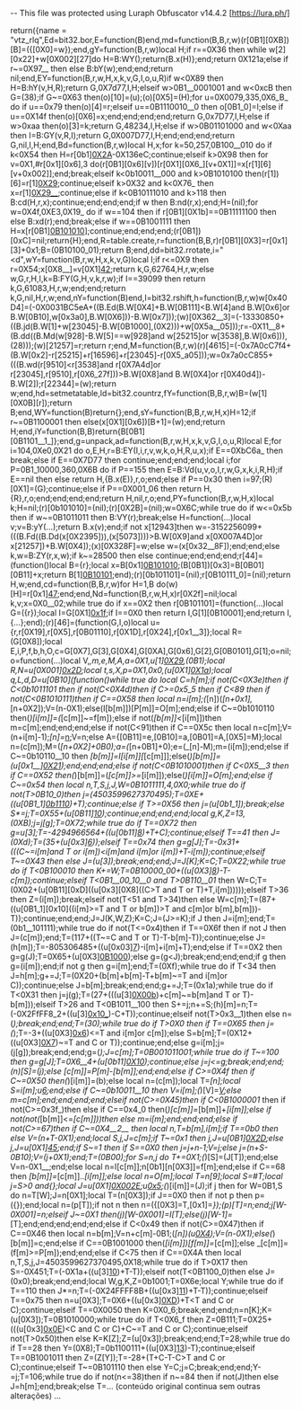 -- This file was protected using Luraph Obfuscator v14.4.2 [https://lura.ph/]

return({name = "vtz_rlq",Ed=bit32.bor,E=function(B)end,md=function(B,B,r,w)(r[0B1][0XB])[B]=({[0X0]=w});end,gY=function(B,r,w)local H;if r==0X36 then while w[2][0x22]+w[0X002][27]do H=B:WY();return{B.x(H)};end;return 0X121a;else if r~=0X97__ then else B:bY(w);end;end;return nil;end,EY=function(B,r,w,H,x,k,v,G,I,o,u,R)if w<0X89 then H=B:hY(v,H,R);return G,0X7d77,I,H;elseif w>0B1__0001001 and w<0xcB then G=(38);if G~=0X63 then(o)[10]=(u);(o)[0X5]=(H);for u=0X0079,335,0X6_B_ do if u==0x79 then(o)[4]=r;elseif u==0B1110010__0 then o[0B1_0]=I;else if u==0X14f then(o)[0X6]=x;end;end;end;end;return G,0x7D77,I,H;else if w>0xaa then(o)[3]=k;return G,48234,I,H;else if w>0B01101000 and w<0Xaa then I=B:GY(v,R,I);return G,0X007D77,I,H;end;end;end;return G,nil,I,H;end,Bd=function(B,r,w)local H,x;for k=50,257,0B100__010 do if k<0X54 then H=r[0b1][0X2A]()-0X136eC;continue;elseif k>0X98 then for v=0X1,#r[0x1][0x6],3 do(r[0B1][0x6][v])[r[0X1][0X6_][v+0X1]]=x[r[1][6][v+0x002]];end;break;elseif k<0b10011__000 and k>0B1010100 then(r[1])[6]=r[1][0X29](H*0X3);continue;elseif k>0X32 and k<0X76_ then x=r[1][0X29__](H);continue;else if k<0B10111010 and k>118 then B:cd(H,r,x);continue;end;end;end;if w then B:nd(r,x);end;H=(nil);for w=0X4f,0XE3,0X19_ do if w==104 then if r[0B1][0X1b]==0B11111100 then else B:xd(r);end;break;else if w==0B1001111 then H=x[r[0B1][0B101010]()];continue;end;end;end;(r[0B1])[0xC]=nil;return{H};end,R=table.create,r=function(B,B,r)r[0B1][0X3]=r[0x1][3]+0x1;B=(0B10100_01);return B;end,dd=bit32.rrotate,i="<d",wY=function(B,r,w,H,x,k,v,G)local I;if r<=0X9 then r=0X54;x[0X8__]=v[0X1][42]();return k,G,62764,H,r,w;else w,G,r,H,I,k=B:FY(G,H,v,k,r,w);if I==39099 then return k,G,61083,H,r,w;end;end;return k,G,nil,H,r,w;end,nY=function(B)end,I=bit32.rshift,h=function(B,r,w)w[0x40D4]=(-0X0031BC5eA+((B.Ed(B.W[0X4]+B.W[0B111]<B.W[4]and B.W[0x6]or B.W[0B10],w[0x3a0],B.W[0X6]))-B.W[0x7]));(w)[0X362__3]=(-13330850+((B.jd(B.W[1]+w[23045]-B.W[0B1000],(0X2)))+w[0X5a__05]));r=-0X11__8+(B.dd((B.Md(w[928]-B.W[5]==w[928]and w[25215]or w[3538],B.W[0x6])),(28)));(w)[21257]=r;return r;end,M=function(B,r,w)(r)[4615]=(-0x7A0cC7f4+(B.W[0x2]-r[25215]+r[16596]+r[23045]-r[0X5_a05]));w=0x7a0cC855+(((B.wd(r[9510]<r[3538]and r[0X7A4d]or r[23045],r[9510],r[0X6_27f]))>B.W[0X8]and B.W[0X4]or r[0X40d4])-B.W[2]);r[22344]=(w);return w;end,hd=setmetatable,ld=bit32.countrz,fY=function(B,B,r,w)B=(w[1][0X0B][r]);return B;end,WY=function(B)return{};end,sY=function(B,B,r,w,H,x)H=12;if r~=0B1100001 then else(x[0X1][0x6])[B+1]=(w);end;return H;end,iY=function(B,B)return{B[0B1][0B1101__1_]};end,g=unpack,ad=function(B,r,w,H,x,k,v,G,I,o,u,R)local E;for i=104,0Xe0,0X21 do o,E,H,r=B:EY(I,i,r,v,w,k,o,H,R,u,x);if E==0XbC6a_ then break;else if E==0X7D77 then continue;end;end;end;local i;for P=0B1_10000,360,0X6B do if P==155 then E=B:Vd(u,v,o,I,r,w,G,x,k,i,R,H);if E==nil then else return H,{B.x(E)},r,o;end;else if P==0x30 then i=97;(R)[0X1]=(G);continue;else if P==0X001_06 then return H,{R},r,o;end;end;end;end;return H,nil,r,o;end,PY=function(B,r,w,H,x)local k;H=nil;(r)[0b101010]=(nil);(r)[0X2B]=(nil);w=0X6C;while true do if w<=0x5b then if w~=0B1011011 then B:VY(r);break;else H=function(...)local v;v=B:yY(...);return B.x(v);end;if not x[12943]then w=-3152256099+(((B.Fd((B.Dd(x[0X2395])),(x[5073])))>B.W[0X9]and x[0X007A4D]or x[21257])+B.W[0X4]);(x)[0X328F]=w;else w=(x[0x32__8F]);end;end;else k,w=B:ZY(r,x,w);if k~=28500 then else continue;end;end;end;r[44]=(function()local B={r};local x=B[0x1][0B101010]();(B[0B1])[0x3]=B[0B01][0B11]+x;return B[1][0B10101](B[1][0X1c],B[1][0X3]-x,B[0X1][0b011]-1);end);(r)[0b101101]=(nil);r[0B10111_0]=(nil);return H,w;end,cd=function(B,B,r,w)for H=1,B do(w)[H]=r[0x1][47]();end;end,Nd=function(B,r,w,H,x)r[0X2f]=nil;local k,v;x=0X0__02;while true do if x==0X2 then r[0B101101]=(function(...)local G=({r});local I=G[0X1][0x1f]("#",...);if I==0X0 then return I,G[1][0B10001];end;return I,{...};end);(r)[46]=(function(G,I,o)local u={r,r[0X19],r[0X5],r[0B01110],r[0X1D],r[0X24],r[0x1__3]};local R=(G[0X8]);local E,i,P,f,b,h,O,c=G[0X7],G[3],G[0X4],G[0XA],G[0x6],G[2],G[0B0101],G[1];o=nil;o=function(...)local V,_,m,e,M,A,a=0X1,u[1][0X29](R),(0B1);local R,N=u[0X001][0x2D](...);local t,s,X,p=0X1,0x0,(u[0X1][0X1a]());local q,L,d,D=u[0B10](function()while true do local C=h[m];if not(C<0X3e)then if C<0b1011101 then if not(C<0X4d)then if C>=0x5_5 then if C<89 then if not(C<0B1010111)then if C==0X58 then local n=i[m];(_[n])(_[n+0x1],_[n+0X2]);V=(n-0X1);else(I[b[m]])[P[m]]=O[m];end;else if C~=0b1010110 then(_)[i[m]]=(_[c[m]]~=f[m]);else if not(_[b[m]]<_[i[m]])then m=c[m];end;end;end;else if not(C<91)then if C==0X5c then local n=c[m];V=(n+i[m]-1);_[n]=_[n](u[0B100](V,_,n+0b1));V=n;else A={[0B11]=e,[0B10]=a,[0B01]=A,[0X5]=M};local n=(c[m]);M=(_[n+0X2]+0B0);a=(_[n+0B1]+0);e=(_[n]-M);m=(i[m]);end;else if C~=0b10110__10 then _[b[m]]=I[i[m]][_[c[m]]];else(_)[b[m]]=(u[0x1__][0X21](_[i[m]],_[c[m]]));end;end;end;else if not(C<0B1010001)then if C<0X5__3 then if C==0X52 then(_)[b[m]]=(_[c[m]]>=_[i[m]]);else(_)[i[m]]=O[m];end;else if C~=0x54 then local n,T,S,j,J,W=0B1011111,4,0X0;while true do if not(T>0B10_0)then j=(4503599627370495);T=0XE+((u[0B1_1][0b1110]((u[3][10](c[m]+C)),C,C))+T);continue;else if T>=0X56 then j=(u[0b1_1]);break;else S*=j;T=0X55+(u[0B11][10]((u[3][0B0111](T-T,i[m]))-i[m]));continue;end;end;end;local g,K,Z=13,(0XB);j=j[g];T=0X72;while true do if T==0X72 then g=u[3];T=-4294966564+((u[0b11][8](c[m]-T,c[m]))+T+C);continue;elseif T==41 then J=(0Xd);T=(35+(u[0x3][6](i[m]+C-b[m]+T,T,i[m])));elseif T==0x74 then g=g[J];T=-0x31+(((C~=i[m]and T or i[m])<i[m]and i[m]or i[m])+T-i[m]);continue;elseif T~=0X43 then else J=(u[3]);break;end;end;J=J[K];K=C;T=0X22;while true do if T<0B100010 then K+=W;T=0B10000_00+((u[0X3][8](T-T,(T)))-T-c[m]);continue;elseif T<0B1__00_10__0 and T>0B110__01_ then W=C;T=(0X02+(u[0B11][0xD]((u[0x3][0X8]((C>T and T or T)+T,i[m])))));elseif T>36 then Z=(i[m]);break;elseif not(T<51 and T>34)then else W=c[m];T=(87+((u[0B1_1][0x10]((i[m]>=T and T or b[m])>T and c[m]or b[m],b[m]))-T));continue;end;end;J=J(K,W,Z);K=C;J=(J>=K);if J then J=i[m];end;T=(0b1__101111);while true do if not(T<=0x4)then if T==0X6f then if not J then J=(c[m]);end;T=(117+((T~=C and T or T)-T-b[m]-T));continue;else J=(h[m]);T=-805306485+((u[0x03][7](c[m],b[m]))-i[m]+i[m]+T);end;else if T==0X2 then g=g(J);T=0X65+(u[0X3][0B1000]((u[3][0B00110](c[m]-T,T))+T,(T)));else g=(g<J);break;end;end;end;if g then g=(i[m]);end;if not g then g=i[m];end;T=(0Xf);while true do if T<34 then J=h[m];g+=J;T=(0X20+(b[m]+b[m]-T+b[m]~=T and i[m]or C));continue;else J=b[m];break;end;end;g+=J;T=(0x1a);while true do if T<0X31 then j=j(g);T=(27+(((u[3][0X00b](T))+c[m]~=b[m]and T or T)-b[m]));elseif T>26 and T<0B1011__100 then S+=j;n+=S;(h)[m]=n;T=(-0X2FfFF8_2+((u[3][0x10_]((u[3][7](c[m],b[m])),b[m]))-C+T));continue;elseif not(T>0x3__1)then else n=(_);break;end;end;T=(30);while true do if T>0X0 then if T==0X65 then j=(_);T=-3+((u[0X3][0x6]((u[0X3][16](T,i[m]))+i[m],T))<=T and i[m]or c[m]);else S=b[m];T=(0X12+((u[0X3][0X7]((u[0X3][0b1100](c[m]+c[m],(T))),i[m]))~=T and C or T));continue;end;else g=i[m];j=(j[g]);break;end;end;g=(_);J=c[m];T=0B001011001;while true do if T~=100 then g=g[J];T=0X6__4+(u[0b11][0X10]((u[0X3][0B1101](c[m]-c[m]-b[m])),c[m]));continue;else j=j<=g;break;end;end;(n)[S]=(j);else _[c[m]]=P[m]-_[b[m]];end;end;else if C>=0X4f then if C~=0X50 then(_)[i[m]]=(b);else local n=(c[m]);local T=_[n];local S=i[m];u[6](_,n+0x1,V,S+0X1,T);end;else if C~=0b10011__10 then V=i[m];(_)[V]=_[V]();else m=c[m];end;end;end;end;elseif not(C>=0X45)then if C<0B1000001_ then if not(C>=0x3f_)then else if C==0x4_0 then(_)[c[m]]=_[b[m]]+_[i[m]];else if not(not(_[b[m]]<=_[c[m]]))then else m=i[m];end;end;end;else if not(C>=67)then if C~=0X4__2__ then local n,T=b[m],i[m];if T==0b0 then else V=(n+T-0X1);end;local S,j,J=c[m];if T~=0x1 then j,J=u[0B1][0X2D](_[n](u[0X4](V,_,n+0x1)));else j,J=u[0X1][45](_[n]());end;if S~=1 then if S==0X0 then j=j+n-1;V=j;else j=(n+S-0B10);V=(j+0X1);end;T=(0B00);for S=n,j do T+=0X1;(_)[S]=(J[T]);end;else V=n-0X1__;end;else local n=I[c[m]];n[0b1][n[0X3]]=f[m];end;else if C==68 then _[b[m]]=_[c[m]].._[i[m]];else local n=O[m];local T=n[9];local S=#T;local j=S>0 and{};local J=u[0X1][0X002E](n,j);u[0x5](J,X);(_)[i[m]]=(J);if j then for W=0B1,S do n=T[W];J=n[0X1];local T=(n[0X3]);if J==0X0 then if not p then p=({});end;local n=(p[T]);if not n then n=({[0X3]=T,[0x1]=_});(p)[T]=n;end;j[W-0X001]=n;elseif J~=0X1 then(j)[W-0X001]=I[T];else(j)[W-1]=_[T];end;end;end;end;end;else if C<0x49 then if not(C>=0X47)then if C==0X46 then local n=b[m];V=n+c[m]-0B1;(_[n])(u[0X4](V,_,n+0X1));V=(n-0X1);else(_)[b[m]]=c;end;else if C==0B1001000 then(_[i[m]])[f[m]]=_[c[m]];else _[c[m]]=(f[m]>=P[m]);end;end;else if C<75 then if C==0X4A then local n,T,S,j,J=4503599627370495,0X18;while true do if T>0X17 then S=-0X451;T=(-0X1a+((u[3][10](T-C))+T-T));elseif not(T<0B1100_0)then else J=(0x0);break;end;end;local W,g,K,Z=0b1001;T=0X6e;local Y;while true do if T==110 then J*=n;T=(-0X24FFFF8B+((u[0x3][11]((u[0B11][0X00c](C,(0X17)))))+T-T));continue;elseif T==0x75 then n=u[0X3];T=0X6+((u[0x3][0XD]((u[3][0Xc](T,(0b1111__)))))+T<T and C or C);continue;elseif T==0X0050 then K=0X0_6;break;end;end;n=n[K];K=(u[0X3]);T=0B1010000;while true do if T<0X6_f then Z=0B111;T=0X25+(((u[0x3][0x0E](C,C))<C and C or C)+C~=T and C or C);continue;elseif not(T>0x50)then else K=K[Z];Z=(u[0x3]);break;end;end;T=28;while true do if T==28 then Y=(0X8);T=0b1100111+((u[0X3][13]((u[0b11_][0Xc](T,(T)))-T))-T);continue;elseif T==0B1001011 then Z=(Z[Y]);T=-28+(T+C-T-C>T and C or C);continue;elseif T~=0B101110 then else Y=C;j=C;break;end;end;Y-=j;T=106;while true do if not(n<=38)then if n~=84 then if not(J)then else J=h[m];end;break;else T=... (conteúdo original continua sem outras alterações) ...
